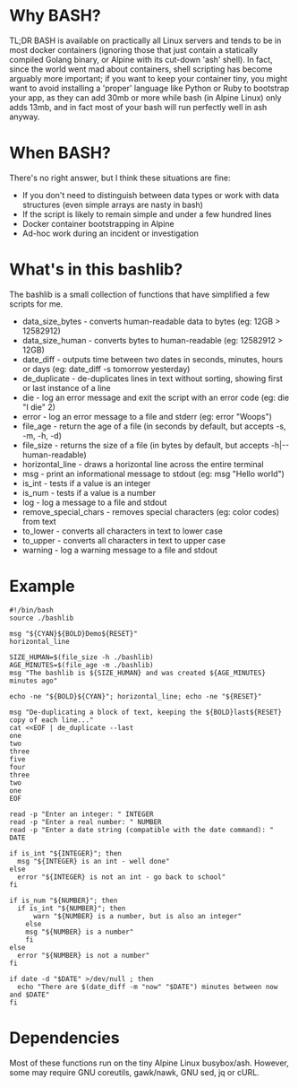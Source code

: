 # Why BASH?
TL;DR BASH is available on practically all Linux servers and tends to be in most docker containers (ignoring those that just contain a statically compiled Golang binary, or Alpine with its cut-down 'ash' shell). In fact, since the world went mad about containers, shell scripting has become arguably more important; if you want to keep your container tiny, you might want to avoid installing a 'proper' language like Python or Ruby to bootstrap your app, as they can add 30mb or more while bash (in Alpine Linux) only adds 13mb, and in fact most of your bash will run perfectly well in ash anyway.

# When BASH?
There's no right answer, but I think these situations are fine:
* If you don't need to distinguish between data types or work with data structures (even simple arrays are nasty in bash)
* If the script is likely to remain simple and under a few hundred lines
* Docker container bootstrapping in Alpine
* Ad-hoc work during an incident or investigation

# What's in this bashlib?
The bashlib is a small collection of functions that have simplified a few scripts for me.
* data_size_bytes - converts human-readable data to bytes (eg: 12GB > 12582912)
* data_size_human - converts bytes to human-readable (eg: 12582912 > 12GB)
* date_diff - outputs time between two dates in seconds, minutes, hours or days (eg: date_diff -s tomorrow yesterday)
* de_duplicate - de-duplicates lines in text without sorting, showing first or last instance of a line
* die - log an error message and exit the script with an error code (eg: die "I die" 2)
* error - log an error message to a file and stderr (eg: error "Woops")
* file_age - return the age of a file (in seconds by default, but accepts -s, -m, -h, -d)
* file_size - returns the size of a file (in bytes by default, but accepts -h|--human-readable)
* horizontal_line - draws a horizontal line across the entire terminal
* msg - print an informational message to stdout (eg: msg "Hello world")
* is_int - tests if a value is an integer
* is_num - tests if a value is a number
* log - log a message to a file and stdout
* remove_special_chars - removes special characters (eg: color codes) from text
* to_lower - converts all characters in text to lower case
* to_upper - converts all characters in text to upper case
* warning - log a warning message to a file and stdout

# Example
```
#!/bin/bash
source ./bashlib

msg "${CYAN}${BOLD}Demo${RESET}"
horizontal_line

SIZE_HUMAN=$(file_size -h ./bashlib)
AGE_MINUTES=$(file_age -m ./bashlib)
msg "The bashlib is ${SIZE_HUMAN} and was created ${AGE_MINUTES} minutes ago"

echo -ne "${BOLD}${CYAN}"; horizontal_line; echo -ne "${RESET}"

msg "De-duplicating a block of text, keeping the ${BOLD}last${RESET} copy of each line..."
cat <<EOF | de_duplicate --last
one
two
three
five
four
three
two
one
EOF

read -p "Enter an integer: " INTEGER
read -p "Enter a real number: " NUMBER
read -p "Enter a date string (compatible with the date command): " DATE

if is_int "${INTEGER}"; then
  msg "${INTEGER} is an int - well done"
else
  error "${INTEGER} is not an int - go back to school"
fi

if is_num "${NUMBER}"; then
  if is_int "${NUMBER}"; then
	  warn "${NUMBER} is a number, but is also an integer"
	else
    msg "${NUMBER} is a number"
	fi
else
  error "${NUMBER} is not a number"
fi

if date -d "$DATE" >/dev/null ; then
  echo "There are $(date_diff -m "now" "$DATE") minutes between now and $DATE"
fi
```


# Dependencies
Most of these functions run on the tiny Alpine Linux busybox/ash. However, some may require GNU coreutils, gawk/nawk, GNU sed, jq or cURL.
